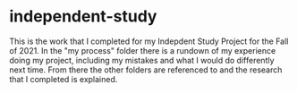 # independent-study

This is the work that I completed for my Indepdent Study Project for the Fall of 2021. In the "my process" folder there is a rundown of my experience doing my project, including my mistakes and what I would do differently next time. From there the other folders are referenced to and the research that I completed is explained. 
